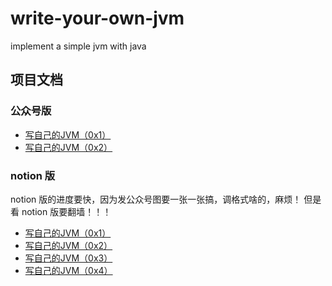 # write-your-own-jvm
implement a simple jvm with java

## 项目文档

### 公众号版
- [写自己的JVM（0x1）](https://mp.weixin.qq.com/s/sUrn3GisPzanGHI3Vyr3jg)
- [写自己的JVM（0x2）](https://mp.weixin.qq.com/s/4TE_iai-1-oTDXdNxXBnKg)

### notion 版
notion 版的进度要快，因为发公众号图要一张一张搞，调格式啥的，麻烦！
但是看 notion 版要翻墙！！！
- [写自己的JVM（0x1）](https://lyldalek.notion.site/JVM-0x1-c142b76552cd406aad46ff0bd043eba6)
- [写自己的JVM（0x2）](https://lyldalek.notion.site/JVM-0x2-d51f2a9d315d4df7904a32474bb510c5)
- [写自己的JVM（0x3）](https://lyldalek.notion.site/JVM-0x3-f89913f3ef0d453a820a330e8511455a)
- [写自己的JVM（0x4）](https://lyldalek.notion.site/JVM-0x4-8a7220e379794989b3cc3b52c04c7c50)

